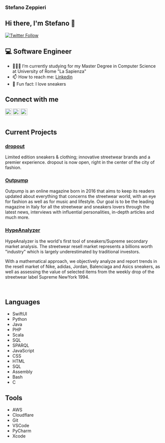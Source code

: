 ### Stefano Zeppieri

## Hi there, I'm Stefano 👋

[![Twitter Follow](https://img.shields.io/twitter/follow/stepzepp?color=1DA1F2&logo=twitter&style=for-the-badge)](https://twitter.com/intent/follow?original_referer=https%3A%2F%2Fgithub.com%2FJ0ker98&screen_name=stepzepp)

## 💻 Software Engineer

- 👨🏻‍🎓 I’m currently studying for my Master Degree in Computer Science at University of Rome "La Sapienza"
- 📫 How to reach me: [Linkedin]
- 👟 Fun fact: I love sneakers

## Connect with me

[<img align="left" alt="stepzepp | Twitter" width="22px" src="https://cdn.jsdelivr.net/npm/simple-icons@v3/icons/twitter.svg" />][twitter]
[<img align="left" alt="Stefano Zeppieri | LinkedIn" width="22px" src="https://cdn.jsdelivr.net/npm/simple-icons@v3/icons/linkedin.svg" />][linkedin]
[<img align="left" alt="stepzepp | Instagram" width="22px" src="https://cdn.jsdelivr.net/npm/simple-icons@v3/icons/instagram.svg" />][instagram]

<br />
<br />

## Current Projects

### [dropout]

Limited edition sneakers & clothing; innovative streetwear brands and a premier experience. dropout is now open, right in the center of the city of fashion.

### [Outpump]

Outpump is an online magazine born in 2016 that aims to keep its readers updated about everything that concerns the streetwear world, with an eye for fashion as well as for music and lifestyle. Our goal is to be the leading magazine in Italy for all the streetwear and sneakers lovers through the latest news, interviews with influential personalities, in-depth articles and much more.

### [HypeAnalyzer]

HypeAnalyzer is the world's first tool of sneakers/Supreme secondary market analysis. The streetwear resell market represents a billions worth "industry" which is largely underestimated by traditional investors.

With a mathematical approach, we objectively analyze and report trends in the resell market of Nike, adidas, Jordan, Balenciaga and Asics sneakers, as well as assessing the value of selected items from the weekly drop of the streetwear label Supreme NewYork 1994.

<br />

## Languages

- SwiftUI
- Python
- Java
- PHP
- Scala
- SQL
- SPARQL
- JavaScript
- CSS
- HTML
- SQL
- Assembly
- Bash
- C

## Tools

- AWS
- Cloudflare
- Git
- VSCode
- PyCharm
- Xcode

<br />
<br />

[twitter]: https://twitter.com/stepzepp
[instagram]: https://instagram.com/stepzepp
[linkedin]: https://www.linkedin.com/in/stefano-zeppieri/
[outpump]: https://www.outpump.com/
[dropout]: https://www.dropoutmilano.com/
[hypeanalyzer]: https://www.hypeanalyzer.com/
